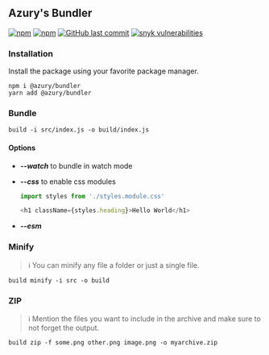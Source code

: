 ## Azury's Bundler

[![npm](https://img.shields.io/npm/v/@azury/bundler)](https://www.npmjs.com/package/@azury/bundler)
[![npm](https://img.shields.io/npm/dt/@azury/bundler)](https://www.npmjs.com/package/@azury/bundler)
[![GitHub last commit](https://img.shields.io/github/last-commit/azurydev/bundler)](https://github.com/azurydev/bundler)
[![snyk vulnerabilities](https://snyk.io/test/github/azurydev/bundler/badge.svg)](https://snyk.io/test/github/azurydev/bundler)

### Installation

Install the package using your favorite package manager.

```sh-session
npm i @azury/bundler
yarn add @azury/bundler
```

### Bundle

```sh-session
build -i src/index.js -o build/index.js
```

#### Options

- ***--watch*** to bundle in watch mode
- ***--css*** to enable css modules

  ```js
  import styles from './styles.module.css'

  <h1 className={styles.heading}>Hello World</h1>
  ```
- ***--esm***

### Minify

> ℹ️ You can minify any file a folder or just a single file.

```sh-session
build minify -i src -o build
```

### ZIP

> ℹ️ Mention the files you want to include in the archive and make sure to not forget the output.

```sh-session
build zip -f some.png other.png image.png -o myarchive.zip
```


